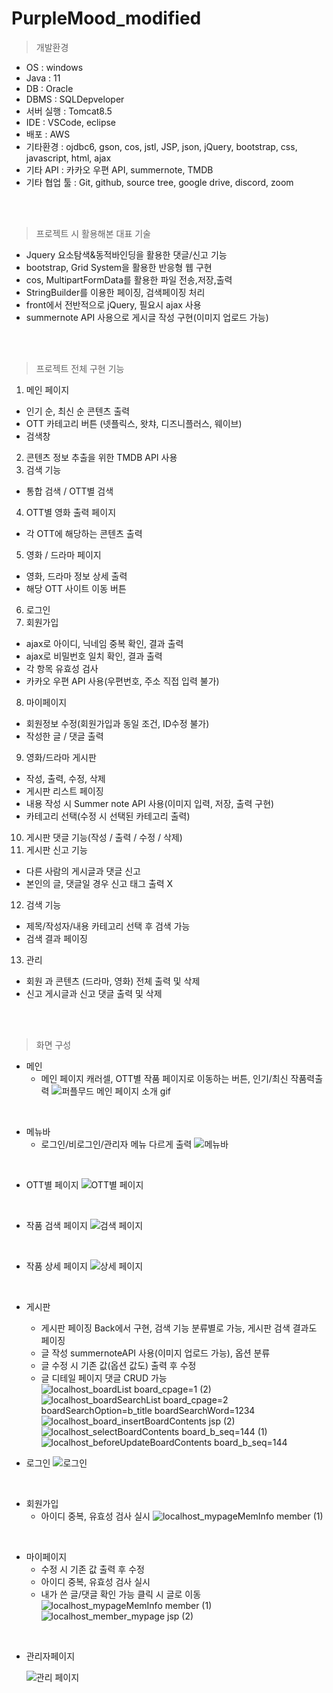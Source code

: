 # PurpleMood_modified

> 개발환경
* OS : windows
* Java : 11
* DB : Oracle
* DBMS : SQLDepveloper
* 서버 실행 : Tomcat8.5
* IDE : VSCode, eclipse
* 배포 : AWS
* 기타환경 : ojdbc6, gson, cos, jstl, JSP, json, jQuery, bootstrap, css, javascript, html, ajax
* 기타 API : 카카오 우편 API, summernote, TMDB
* 기타 협업 툴 : Git, github, source tree, google drive, discord, zoom

<br>
<br>

> 프로젝트 시 활용해본 대표 기술
* Jquery 요소탐색&동적바인딩을 활용한 댓글/신고 기능
* bootstrap, Grid System을 활용한 반응형 웹 구현
* cos, MultipartFormData를 활용한 파일 전송,저장,출력
* StringBuilder를 이용한 페이징, 검색페이징 처리
* front에서 전반적으로 jQuery, 필요시 ajax 사용
* summernote API 사용으로 게시글 작성 구현(이미지 업로드 가능)

<br>
<br>

> 프로젝트 전체 구현 기능
1.	메인 페이지
-	인기 순, 최신 순 콘텐츠 출력
-	OTT 카테고리 버튼 (넷플릭스, 왓챠, 디즈니플러스, 웨이브)
-	검색창
2.	콘텐츠 정보 추출을 위한 TMDB API 사용
3.	검색 기능
-	통합 검색 / OTT별 검색
4.	OTT별 영화 출력 페이지
-	각 OTT에 해당하는 콘텐츠 출력
5.	영화 / 드라마 페이지
-	영화, 드라마 정보 상세 출력
-	해당 OTT 사이트 이동 버튼
6.	로그인
7.	회원가입
-	ajax로 아이디, 닉네임 중복 확인, 결과 출력
-	ajax로 비밀번호 일치 확인, 결과 출력
-	각 항목 유효성 검사
-	카카오 우편 API 사용(우편번호, 주소 직접 입력 불가)
8.	마이페이지
-	회원정보 수정(회원가입과 동일 조건, ID수정 불가)
-	작성한 글 / 댓글 출력
9.	영화/드라마 게시판
-	작성, 출력, 수정, 삭제
-	게시판 리스트 페이징
-	내용 작성 시 Summer note API 사용(이미지 입력, 저장, 출력 구현)
-	카테고리 선택(수정 시 선택된 카테고리 출력)
10.	게시판 댓글 기능(작성 / 출력 / 수정 / 삭제)
11.	게시판 신고 기능
-	다른 사람의 게시글과 댓글 신고
-	본인의 글, 댓글일 경우 신고 태그 출력 X
12.	검색 기능
-	제목/작성자/내용 카테고리 선택 후 검색 가능
-	검색 결과 페이징
13.	관리
-	회원 과 콘텐츠 (드라마, 영화) 전체 출력 및 삭제
-	신고 게시글과 신고 댓글 출력 및 삭제

<br>
<br>

> 화면 구성

* 메인
  * 메인 페이지 캐러셀, OTT별 작품 페이지로 이동하는 버튼, 인기/최신 작품력출력
![퍼플무드 메인 페이지 소개 gif](https://user-images.githubusercontent.com/116864859/220265170-7224fdcc-460e-4af1-9c62-a3c6770e2cd7.gif)

<br>

* 메뉴바
  * 로그인/비로그인/관리자 메뉴 다르게 출력
![메뉴바](https://user-images.githubusercontent.com/116864859/220266861-e6d2ed21-a918-4948-9c8c-b8d659d29736.png)

<br>

* OTT별 페이지
  ![OTT별 페이지](https://user-images.githubusercontent.com/116864859/220265306-50c5b8eb-d795-4911-a0cc-409f20d6deb0.png)

<br>

* 작품 검색 페이지
  ![검색 페이지](https://user-images.githubusercontent.com/116864859/220265486-262750b9-2754-4783-ae95-8cf433aa9c74.png)

<br>

* 작품 상세 페이지
  ![상세 페이지](https://user-images.githubusercontent.com/116864859/220265725-57b8067e-34cc-4805-b80e-9ccc0f93502a.png)

<br>

* 게시판
  * 게시판 페이징 Back에서 구현, 검색 기능 분류별로 가능, 게시판 검색 결과도 페이징
  * 글 작성 summernoteAPI 사용(이미지 업로드 가능), 옵션 분류
  * 글 수정 시 기존 값(옵션 값도) 출력 후 수정
  * 글 디테일 페이지 댓글 CRUD 가능
  ![localhost_boardList board_cpage=1 (2)](https://user-images.githubusercontent.com/116864859/220266078-0f804c5e-aa1c-40a4-b14d-bed9c20ac3b9.png)
  ![localhost_boardSearchList board_cpage=2 boardSearchOption=b_title boardSearchWord=1234](https://user-images.githubusercontent.com/116864859/220266167-31a7f85a-ee2a-42cb-a70a-9562c96e2976.png)
  ![localhost_board_insertBoardContents jsp (2)](https://user-images.githubusercontent.com/116864859/220269388-0b954452-b02d-423b-b0bd-e6d46b2218f5.png)
![localhost_selectBoardContents board_b_seq=144 (1)](https://user-images.githubusercontent.com/116864859/220273175-bd2812cb-22ff-468a-85dd-28485fb76e38.png)
![localhost_beforeUpdateBoardContents board_b_seq=144](https://user-images.githubusercontent.com/116864859/220269542-7d62c2c6-415e-4806-9a16-fd7584173d4e.png)

* 로그인
  ![로그인](https://user-images.githubusercontent.com/116864859/220266338-6488bad5-a2d5-45e6-914a-d11744908e1e.jpg)

<br>

* 회원가입
  * 아이디 중복, 유효성 검사 실시
  ![localhost_mypageMemInfo member (1)](https://user-images.githubusercontent.com/116864859/220266453-2073c022-5145-446a-a952-37222235d667.png)

<br>

* 마이페이지
  * 수정 시 기존 값 출력 후 수정
  * 아이디 중복, 유효성 검사 실시
  * 내가 쓴 글/댓글 확인 가능 클릭 시 글로 이동
  ![localhost_mypageMemInfo member (1)](https://user-images.githubusercontent.com/116864859/220266605-5d7a3afb-2cd8-4919-a788-aa1f5380010c.png)
  ![localhost_member_mypage jsp (2)](https://user-images.githubusercontent.com/116864859/220266623-1722995f-abad-4dda-9fb8-57d2cee3cd62.png)

<br>

* 관리자페이지

  ![관리 페이지](https://user-images.githubusercontent.com/116864859/220266735-e58fa67e-857a-4d83-a0e3-143250def684.png)


